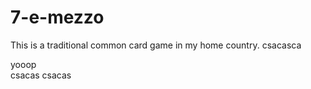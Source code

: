 # 7-e-mezzo
This is a traditional common card game in my home country. 
csacasca

yooop
\
csacas
csacas
